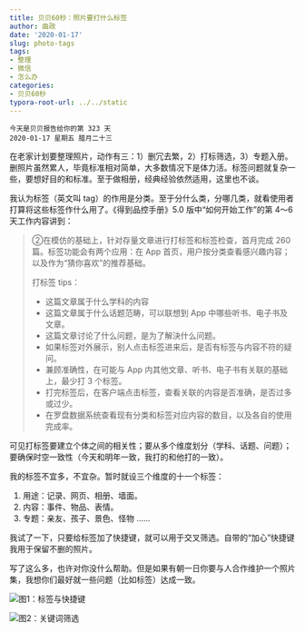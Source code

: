 ```yaml
---
title: 贝贝60秒：照片要打什么标签
author: 曲政
date: '2020-01-17'
slug: photo-tags
tags:
- 整理
- 微信
- 怎么办
categories:
- 贝贝60秒
typora-root-url: ../../static
---
```

```
今天是贝贝报告给你的第 323 天   
2020-01-17 星期五 腊月二十三
```

在老家计划要整理照片，动作有三：1）删冗去繁，2）打标筛选，3）专题入册。删照片虽然累人，毕竟标准相对简单，大多数情况下是体力活。标签问题就复杂一些，要想好目的和标准。至于做相册，经典经验依然适用，这里也不谈。

我认为标签（英文叫 tag）的作用是分类。至于分什么类，分哪几类，就看使用者打算将这些标签作什么用了。《得到品控手册》5.0 版中“如何开始工作”的第 4～6 天工作内容讲到：

>   ②在模仿的基础上，针对存量文章进行打标签和标签检查，首月完成 260 篇。标签功能会有两个应用：在 App 首页，用户按分类查看感兴趣内容；以及作为“猜你喜欢”的推荐基础。
>
>   打标签 tips：
>
>   -   这篇文章属于什么学科的内容
>-   这篇文章属于什么话题范畴，可以联想到 App 中哪些听书、电子书及文章。
>   -   这篇文章讨论了什么问题，是为了解決什么问题。
>-   如果标签对外展示，别人点击标签进来后，是否有标签与内容不符的疑问。
>   -   兼顾准确性，在可能与 App 内其他文章、听书、电子书有关联的基础上，最少打 3 个标签。
>-   打完标签后，在客户端点击标签，查看关联的内容是否准确，是否过多或过少。
>   -   在罗盘数据系统查看现有分类和标签对应内容的数目，以及各自的使用完成率。
>

可见打标签要建立个体之间的相关性；要从多个维度划分（学科、话题、问题）；要确保时空一致性（今天和明年一致，我打的和他打的一致）。

我的标签不宜多，不宜杂。暂时就设三个维度的十一个标签：

1.  用途：记录、网页、相册、墙面。
2.  内容：事件、物品、表情。
3.  专题：亲友、孩子、景色、怪物 ……

我试了一下，只要给标签加了快捷键，就可以用于交叉筛选。自带的“加心”快捷键我用于保留不删的照片。

写了这么多，也许对你没什么帮助。但是如果有朝一日你要与人合作维护一个照片集，我想你们最好就一些问题（比如标签）达成一致。

![图1：标签与快捷键](/images/2020-01-17-%E8%B4%9D%E8%B4%9D60%E7%A7%92%EF%BC%9A%E7%85%A7%E7%89%87%E8%A6%81%E6%89%93%E4%BB%80%E4%B9%88%E6%A0%87%E7%AD%BE/Screen%20Shot%202020-01-22%20at%2015.53.16.png)

![图2：关键词筛选](/images/2020-01-17-%E8%B4%9D%E8%B4%9D60%E7%A7%92%EF%BC%9A%E7%85%A7%E7%89%87%E8%A6%81%E6%89%93%E4%BB%80%E4%B9%88%E6%A0%87%E7%AD%BE/Screen%20Shot%202020-01-22%20at%2015.53.33.png)